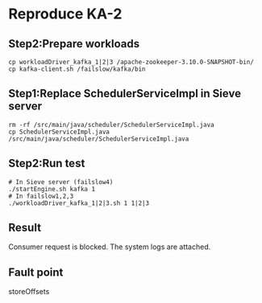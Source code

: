 # Reproduce KA-2
## Step2:Prepare workloads
```
cp workloadDriver_kafka_1|2|3 /apache-zookeeper-3.10.0-SNAPSHOT-bin/
cp kafka-client.sh /failslow/kafka/bin
```
## Step1:Replace SchedulerServiceImpl in Sieve server
```
rm -rf /src/main/java/scheduler/SchedulerServiceImpl.java
cp SchedulerServiceImpl.java /src/main/java/scheduler/SchedulerServiceImpl.java
```
## Step2:Run test
```
# In Sieve server (failslow4)
./startEngine.sh kafka 1
# In failslow1,2,3
./workloadDriver_kafka_1|2|3.sh 1 1|2|3
```
## Result
Consumer request is blocked.
The system logs are attached.

## Fault point
storeOffsets